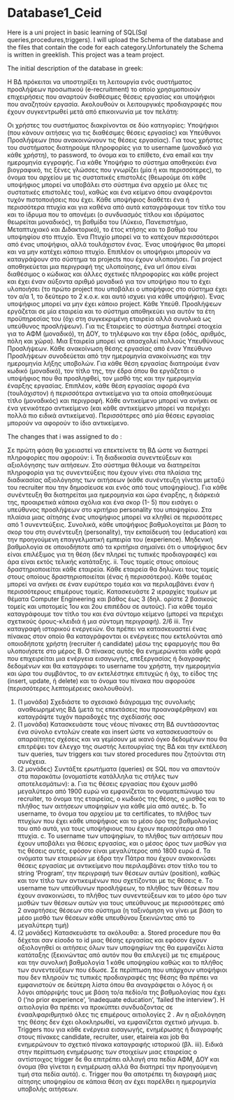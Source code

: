 # Database1_Ceid

Here is a uni project in basic learning of SQL(Sql queries,procedures,triggers).
I will upload the Schema of the database and the files that contain the code for each category.Unfortunately the Schema is written in greeklish.
This project was a team project.

The initial description of the database in greek:

Η ΒΔ πρόκειται να υποστηρίξει τη λειτουργία ενός συστήματος προσλήψεων προσωπικού
(e-recruitment) το οποίο χρησιμοποιούν επιχειρήσεις που αναρτούν διαθέσιμες θέσεις
εργασίας και υποψήφιοι που αναζητούν εργασία. Ακολουθούν οι λειτουργικές
προδιαγραφές που έχουν συγκεντρωθεί μετά από επικοινωνία με τον πελάτη:


Οι χρήστες του συστήματος διακρίνονται σε δύο κατηγορίες: Υποψήφιοι (που κάνουν
αιτήσεις για τις διαθέσιμες θέσεις εργασίας) και Υπεύθυνοι Προσλήψεων (που ανακοινώνουν
τις θέσεις εργασίας). Για τους χρήστες του συστήματος διατηρούμε πληροφορίες για το
username (μοναδικό για κάθε χρήστη), το password, το όνομα και το επίθετο, ένα email και την
ημερομηνία εγγραφής. Για κάθε Υποψήφιο το σύστημα αποθηκεύει ένα βιογραφικό, τις ξένες
γλώσσες που γνωρίζει (μία ή και περισσότερες), το όνομα του αρχείου με τις συστατικές
επιστολές (θεωρούμε ότι κάθε υποψήφιος μπορεί να υποβάλει στο σύστημα ένα αρχείο με
όλες τις συστατικές επιστολές του), καθώς και ένα κείμενο όπου αναφέρονται τυχόν
πιστοποιήσεις που έχει.
Κάθε υποψήφιος διαθέτει ένα ή περισσότερα πτυχία και για καθένα από αυτά
καταγράφουμε τον τίτλο του και το ίδρυμα που το απονέμει (ο συνδυασμός τίτλου και
ιδρύματος θεωρείται μοναδικός), τη βαθμίδα του (Λύκειο, Πανεπιστήμιο, Μεταπτυχιακό και
Διδακτορικό), το έτος κτήσης και το βαθμό του υποψηφίου στο πτυχίο. Ένα Πτυχίο μπορεί να
το κατέχουν περισσότεροι από ένας υποψήφιοι, αλλά τουλάχιστον ένας. Ένας υποψήφιος θα
μπορεί και να μην κατέχει κάποιο πτυχίο.
Επιπλέον οι υποψήφιοι μπορούν να καταγράψουν στο σύστημα τα projects που έχουν
υλοποιήσει. Για project αποθηκεύεται μια περιγραφή της υλοποίησης, ένα url όπου είναι
διαθέσιμος ο κώδικας και άλλες σχετικές πληροφορίες και κάθε project και έχει έναν αύξοντα
αριθμό μοναδικό για τον υποψήφιο που το έχει υλοποιήσει (το πρώτο project που υποβάλει ο
υποψήφιος στο σύστημα έχει τον α/α 1, το δεύτερο το 2 κ.ο.κ. και αυτό ισχυει για κάθε
υποψήφιο). Ένας υποψήφιος μπορεί να μην έχει κάποιο project.
Κάθε Υπεύθ. Προσλήψεων εργάζεται σε μία εταιρεία και το σύστημα αποθηκεύει για αυτόν
τα έτη προϋπηρεσίας του (όχι στη συγκεκριμένη εταιρεία αλλά συνολικά ως υπεύθυνος
προσλήψεων). Για τις Εταιρείες το σύστημα διατηρεί στοιχεία για το ΑΦΜ (μοναδικό), τη ΔΟΥ,
το τηλέφωνο και την έδρα (οδός, αριθμός, πόλη και χώρα). Μια Εταιρεία μπορεί να απασχολεί
πολλούς Υπευθύνους Προσλήψεων. Κάθε ανακοίνωση θέσης εργασίας από έναν Υπεύθυνο
Προσλήψεων συνοδεύεται από την ημερομηνία ανακοίνωσης και την ημερομηνία λήξης
υποβολών.
Για κάθε θέση εργασίας διατηρούμε έναν κωδικό (μοναδικό), τον τίτλο της, την έδρα όπου
θα εργάζεται ο υποψήφιος που θα προσληφθεί, τον μισθό της και την ημερομηνία έναρξης
εργασίας. Επιπλέον, κάθε θέση εργασίας αφορά ένα (τουλάχιστον) ή περισσότερα αντικείμενα
για τα οποία αποθηκεύουμε τίτλο (μοναδικός) και περιγραφή. Κάθε αντικείμενο μπορεί να
ανήκει σε ένα γενικότερο αντικείμενο (και κάθε αντικείμενο μπορεί να περιέχει πολλά πιο
ειδικά αντικείμενα). Περισσότερες από μία θέσεις εργασίας μπορούν να αφορούν το ίδιο
αντικείμενο. 



The changes that i was assigned to do :


Σε πρώτη φάση θα χρειαστεί να επεκτείνετε τη ΒΔ ώστε να διατηρεί πληροφορίες που αφορούν:
i. Τη διαδικασία συνεντεύξεων και αξιολόγησης των αιτήσεων. Στο σύστημα θέλουμε να
διατηρείται πληροφορία για τις συνεντεύξεις που έχουν γίνει στα πλαίσια της διαδικασίας
αξιολόγησης των αιτήσεων (κάθε συνέντευξη γίνεται μεταξύ του recruiter που την
δημοσίευσε και ενός από τους υποψηφίους). Για κάθε συνέντευξη θα διατηρείται μια
ημερομηνία και ώρα έναρξης, η διάρκειά της, προαιρετικά κάποια σχόλια και ένα σκορ (1-
5) που εισάγει ο υπεύθυνος προσλήψεων στο κριτήριο personality του υποψηφίου. Στα
πλαίσια μιας αίτησης ένας υποψήφιος μπορεί να κληθεί σε περισσότερες από 1
συνεντεύξεις. Συνολικά, κάθε υποψήφιος βαθμολογείται με βάση το σκορ του στη
συνέντευξη (personality), την εκπαίδευσή του (education) και την προηγούμενη
επαγγελματική εμπειρία του (experience). Μηδενική βαθμολογία σε οποιοδήποτε από τα
κριτήρια σημαίνει ότι ο υποψήφιος δεν είναι επιλέξιμος για τη θέση (δεν πληρεί τις τυπικές
προδιαγραφές) και άρα είναι εκτός τελικής κατάταξης.
ii. Τους τομείς στους οποίους δραστηριοποιείται κάθε εταιρεία. Κάθε εταιρεία θα δηλώνει
τους τομείς στους οποίους δραστηριοποιείται (ένας ή περισσότεροι). Κάθε τομέας μπορεί
να ανήκει σε έναν ευρύτερο τομέα και να περιλαμβάνει έναν ή περισσότερους επιμέρους
τομείς. Κατασκευάστε 2 ιεραρχίες τομέων με θέματα Computer Engineering και βάθος έως
3 (δηλ. ορίστε 2 βασικούς τομείς και υποτομείς 1ου και 2ου επιπέδου σε αυτούς). Για κάθε
τομέα καταγράφουμε τον τίτλο του και ένα σύντομο κείμενο (μπορεί να περιέχει σχετικούς
όρους-κλειδιά ή μια σύντομη περιγραφή).
2/6
iii. Την καταγραφή ιστορικού ενεργειών. Θα πρέπει να κατασκευαστεί ένας πίνακας στον
οποίο θα καταγράφονται οι ενέργειες που εκτελούνται από οποιοδήποτε χρήστη (recruiter
ή candidate) μέσω της εφαρμογής που θα υλοποιήσετε στο μέρος Β. Ο πίνακας αυτός θα
ενημερώνεται κάθε φορά που επιχειρείται μια ενέργεια εισαγωγής, επεξεργασίας ή
διαγραφής δεδομένων και θα καταγράφει το username του χρήστη, την ημερομηνία και
ώρα του συμβάντος, το αν εκτελέστηκε επιτυχώς ή όχι, το είδος της (insert, update, ή
delete) και το όνομα του πίνακα που αφορούσε (περισσότερες λεπτομέρειες ακολουθούν).
1. (1 μονάδα) Σχεδιάστε το σχεσιακό διάγραμμα της συνολικής αναθεωρημένης ΒΔ (μετά τις
επεκτάσεις που προαναφέρθηκαν) και καταγράψτε τυχόν παραδοχές της σχεδίασής σας
2. (1 μονάδα) Κατασκευάστε τους νέους πίνακες στη ΒΔ συντάσσοντας ένα σύνολο εντολών
create και insert ώστε να κατασκευαστούν οι απαραίτητες σχέσεις και να γεμίσουν με ικανό
όγκο δεδομένων που θα επιτρέψει τον έλεγχο της σωστής λειτουργίας της ΒΔ και την
εκτέλεση των queries, των triggers και των stored procedures που ζητούνται στη συνέχεια.
3. (2 μονάδες) Συντάξτε ερωτήματα (queries) σε SQL που να απαντούν στα παρακάτω
(ονοματίστε κατάλληλα τις στήλες των αποτελεσμάτων):
a. Για τις θέσεις εργασίας που έχουν μισθό μεγαλύτερο από 1900 ευρώ να
εμφανίζεται το ονοματεπώνυμο του recruiter, το όνομα της εταιρείας, ο κωδικός
της θέσης, ο μισθός και το πλήθος των αιτήσεων υποψηφίων για κάθε μία από
αυτές.
b. To username, το όνομα του αρχείου με τα certificates, το πλήθος των πτυχίων που
έχει κάθε υποψήφιος και το μέσο όρο της βαθμολογίας του από αυτά, για τους
υποψήφιους που έχουν περισσότερα από 1 πτυχία.
c. Το username των υποψηφίων, το πλήθος των αιτήσεων που έχουν υποβάλει για
θέσεις εργασίας, και ο μέσος όρος των μισθών για τις θέσεις αυτές, εφόσον είναι
μεγαλύτερος από 1800 ευρώ
d. Τα ονόματα των εταιρειών με έδρα την Πάτρα που έχουν ανακοινώσει θέσεις
εργασίας με αντικείμενο που περιλαμβάνει στον τίτλο του το string ‘Program’, την
περιγραφή των θέσεων αυτών (position), καθώς και τον τίτλο των αντικειμένων που
σχετίζονται με τις θέσεις
e. Tο username των υπεύθυνων προσλήψεων, το πλήθος των θέσεων που έχουν
ανακοινώσει, το πλήθος των συνεντεύξεων και το μέσο όρο των μισθών των
θέσεων αυτών για τους υπεύθυνους με περισσότερες από 2 αναρτήσεις θέσεων
στο σύστημα (η ταξινόμηση να γίνει με βάση το μέσο μισθό των θέσεων κάθε
υπευθύνου ξεκινώντας από το μεγαλύτερη τιμή)
4. (2 μονάδες) Κατασκευάστε τα ακόλουθα:
a. Stored procedure που θα δέχεται σαν είσοδο το id μιας θέσης εργασίας και εφόσον
έχουν αξιολογηθεί οι αιτήσεις όλων των υποψηφίων της θα εμφανίζει λίστα
κατάταξης (ξεκινώντας από αυτόν που θα επιλεγεί) με τις επιμέρους και την
συνολική βαθμολογία
1
κάθε υποψηφίου καθώς και το πλήθος των συνεντεύξεων
που έδωσε. Σε περίπτωση που υπάρχουν υποψήφιοι που δεν πληρούν τις τυπικές
προδιαγραφές της θέσης θα πρέπει να εμφανιστούν σε δεύτερη λίστα όπου θα
αναγράφεται ο λόγος ή οι λόγοι απόρριψής τους με βάση το/α πεδίο/α της
βαθμολογίας που έχει 0 (‘no prior experience’, ‘inadequate education’, ‘failed the
interview’). Η αιτιολογία θα πρέπει να προκύπτει συνδυάζοντας σε ένααλφαριθμητικό όλες τις επιμέρους αιτιολογίες
2
. Αν η αξιολόγηση της θέσης δεν έχει
ολοκληρωθεί, να εμφανίζεται σχετικό μήνυμα.
b. Triggers που για κάθε ενέργεια εισαγωγής, ενημέρωσης ή διαγραφής στους πίνακες
candidate, recruiter, user, etaireia και job θα ενημερώνουν το σχετικό πίνακα
καταγραφής ιστορικού (βλ. iii). Ειδικά στην περίπτωση ενημέρωσης των στοιχείων
μιας εταιρείας ο αντίστοιχος trigger δε θα επιτρέπει αλλαγή στα πεδία ΑΦΜ, ΔΟΥ
και όνομα (θα γίνεται η ενημέρωση αλλά θα διατηρεί την προηγούμενη τιμή στα
πεδία αυτά).
c. Trigger που θα αποτρέπει τη διαγραφή μιας αίτησης υποψηφίου σε κάποια θέση αν
έχει παρέλθει η ημερομηνία υποβολής αιτήσεων. 
